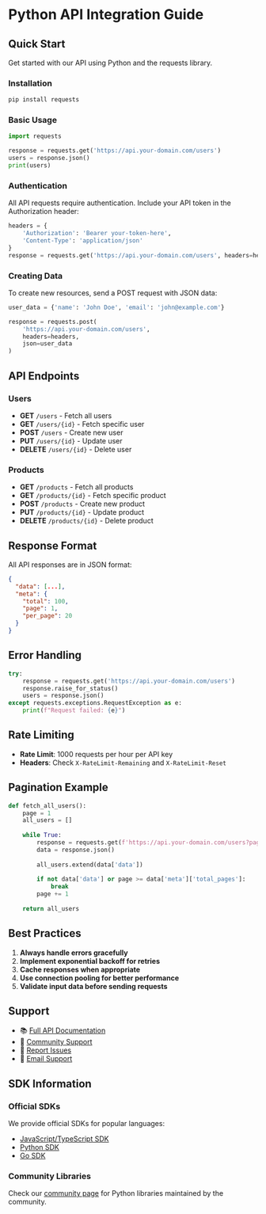 # Python API Integration Guide

## Quick Start

Get started with our API using Python and the requests library.

### Installation

```bash
pip install requests
```

### Basic Usage

```py
import requests

response = requests.get('https://api.your-domain.com/users')
users = response.json()
print(users)
```

### Authentication

All API requests require authentication. Include your API token in the Authorization header:

```py
headers = {
    'Authorization': 'Bearer your-token-here',
    'Content-Type': 'application/json'
}
response = requests.get('https://api.your-domain.com/users', headers=headers)
```

### Creating Data

To create new resources, send a POST request with JSON data:

```py
user_data = {'name': 'John Doe', 'email': 'john@example.com'}

response = requests.post(
    'https://api.your-domain.com/users',
    headers=headers,
    json=user_data
)
```

## API Endpoints

### Users
- **GET** `/users` - Fetch all users
- **GET** `/users/{id}` - Fetch specific user
- **POST** `/users` - Create new user
- **PUT** `/users/{id}` - Update user
- **DELETE** `/users/{id}` - Delete user

### Products
- **GET** `/products` - Fetch all products
- **GET** `/products/{id}` - Fetch specific product  
- **POST** `/products` - Create new product
- **PUT** `/products/{id}` - Update product
- **DELETE** `/products/{id}` - Delete product

## Response Format

All API responses are in JSON format:

```json
{
  "data": [...],
  "meta": {
    "total": 100,
    "page": 1,
    "per_page": 20
  }
}
```

## Error Handling

```py
try:
    response = requests.get('https://api.your-domain.com/users')
    response.raise_for_status()
    users = response.json()
except requests.exceptions.RequestException as e:
    print(f"Request failed: {e}")
```

## Rate Limiting

- **Rate Limit**: 1000 requests per hour per API key
- **Headers**: Check `X-RateLimit-Remaining` and `X-RateLimit-Reset`

## Pagination Example

```py
def fetch_all_users():
    page = 1
    all_users = []
    
    while True:
        response = requests.get(f'https://api.your-domain.com/users?page={page}')
        data = response.json()
        
        all_users.extend(data['data'])
        
        if not data['data'] or page >= data['meta']['total_pages']:
            break
        page += 1
    
    return all_users
```

## Best Practices

1. **Always handle errors gracefully**
2. **Implement exponential backoff for retries**
3. **Cache responses when appropriate** 
4. **Use connection pooling for better performance**
5. **Validate input data before sending requests**

## Support

- 📚 [Full API Documentation](https://docs.your-domain.com)
- 💬 [Community Support](https://community.your-domain.com)
- 🐛 [Report Issues](https://github.com/your-org/api-issues)
- 📧 [Email Support](mailto:support@your-domain.com)

## SDK Information

### Official SDKs

We provide official SDKs for popular languages:
- [JavaScript/TypeScript SDK](https://npm.com/@your-org/api-sdk)
- [Python SDK](https://pypi.org/project/your-org-api/)
- [Go SDK](https://github.com/your-org/go-sdk)

### Community Libraries

Check our [community page](https://community.your-domain.com/sdks) for Python libraries maintained by the community.
